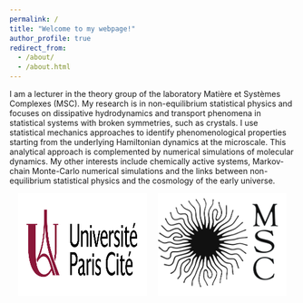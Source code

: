 ```yaml
---
permalink: /
title: "Welcome to my webpage!"
author_profile: true
redirect_from: 
  - /about/
  - /about.html
---
```




I am a lecturer in the theory group of the laboratory Matière et Systèmes Complexes (MSC). My research is in non-equilibrium statistical physics and focuses on dissipative hydrodynamics and transport phenomena in statistical systems with broken symmetries, such as crystals. I use statistical mechanics approaches to identify phenomenological properties starting from the underlying Hamiltonian dynamics at the microscale. This analytical approach is complemented by numerical simulations of molecular dynamics. My other interests include chemically active systems, Markov-chain Monte-Carlo numerical simulations and the links between non-equilibrium statistical physics and the cosmology of the early universe.

<div style="display: flex; justify-content: center; gap: 20px; flex-wrap: wrap;">
  <img src="/images//Logo_UPC.pdf" alt="Logo_UPC" style="width: 45%; max-width: 400px; height: auto;">
  <img src="/images/Logo_MSC.pdf" alt="Logo_MSC" style="width: 45%; max-width: 400px; height: auto;">
</div>